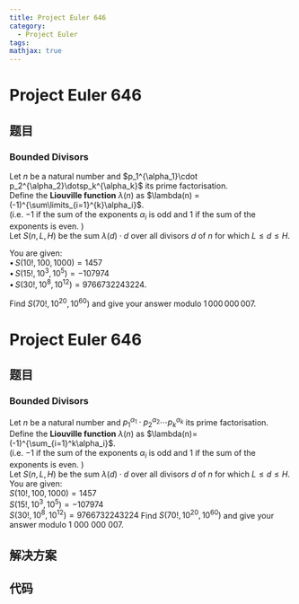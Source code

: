 ```yaml
---
title: Project Euler 646
category:
  - Project Euler
tags:
mathjax: true
---
```

<escape><!-- more --></escape>
    
# Project Euler 646
## 题目
### Bounded Divisors



Let $n$ be a natural number and  $p_1^{\alpha_1}\cdot p_2^{\alpha_2}\dotsp_k^{\alpha_k}$ its prime factorisation.<br />
Define the <b>Liouville function</b> $\lambda(n)$ as $\lambda(n) = (-1)^{\sum\limits_{i=1}^{k}\alpha_i}$.<br />
(i.e. $-1$ if the sum of the exponents $\alpha_i$ is odd and $1$ if the sum of the exponents is even. )<br />
Let $S(n,L,H)$  be the sum $\lambda(d) \cdot d$ over all divisors $d$ of $n$ for which $L \leq d \leq H$.


You are given:<br />
$\bullet\, S(10! , 100, 1000) = 1457$<br />
$\bullet\, S(15!,  10^3, 10^5) = -107974$<br />
$\bullet\, S(30!,10^8, 10^{12}) = 9766732243224$.<br />

Find $S(70!,10^{20}, 10^{60})$ and give your answer modulo $1\,000\,000\,007$.




# Project Euler 646
## 题目
### Bounded Divisors

Let $n$ be a natural number and $p_1^{\alpha_1}\cdot p_2^{\alpha_2}\cdots p_k^{\alpha_k}$ its prime factorisation.
Define the **Liouville function** $\lambda(n)$ as $\lambda(n)=(-1)^{\sum_{i=1}^k\alpha_i}$.<br>(i.e. $-1$ if the sum of the exponents $\alpha_i$ is odd and $1$ if the sum of the exponents is even. )<br>Let $S(n,L,H)$ be the sum $\lambda(d)\cdot d$ over all divisors $d$ of $n$ for which $L\le d\le H$.
You are given:<br>$S(10!,100,1000)=1457$<br>$S(15!,10^3,10^5)=-107974$<br>$S(30!,10^8,10^{12})=9766732243224$
Find $S(70!,10^{20},10^{60})$ and give your answer modulo $1\ 000\ 000\ 007$.


## 解决方案


## 代码



